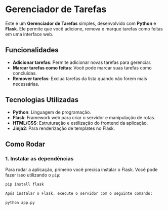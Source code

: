 # Gerenciador de Tarefas

Este é um **Gerenciador de Tarefas** simples, desenvolvido com **Python** e **Flask**. Ele permite que você adicione, remova e marque tarefas como feitas em uma interface web.

## Funcionalidades

- **Adicionar tarefas**: Permite adicionar novas tarefas para gerenciar.
- **Marcar tarefas como feitas**: Você pode marcar suas tarefas como concluídas.
- **Remover tarefas**: Exclua tarefas da lista quando não forem mais necessárias.

## Tecnologias Utilizadas

- **Python**: Linguagem de programação.
- **Flask**: Framework web para criar o servidor e manipulação de rotas.
- **HTML/CSS**: Estruturação e estilização do frontend da aplicação.
- **Jinja2**: Para renderização de templates no Flask.

## Como Rodar

### 1. Instalar as dependências

Para rodar a aplicação, primeiro você precisa instalar o Flask. Você pode fazer isso utilizando o `pip`:

```bash
pip install flask

Após instalar o Flask, execute o servidor com o seguinte comando:

python app.py
